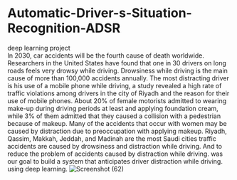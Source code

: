 # Automatic-Driver-s-Situation-Recognition-ADSR
deep learning project  
In 2030, car accidents will be the fourth cause of death worldwide. Researchers in the United States have found that one in 30 drivers on long roads feels very drowsy while driving. Drowsiness while driving is the main cause of more than 100,000 accidents annually. The most distracting driver is his use of a mobile phone while driving, a study revealed a high rate of traffic violations among drivers in the city of Riyadh and the reason for their use of mobile phones. About 20% of female motorists admitted to wearing make-up during driving periods at least and applying foundation cream, while 3% of them admitted that they caused a collision with a pedestrian because of makeup. Many of the accidents that occur with women may be caused by distraction due to preoccupation with applying makeup. Riyadh, Qassim, Makkah, Jeddah, and Madinah are the most Saudi cities traffic accidents are caused by drowsiness and distraction while driving. And to reduce the problem of accidents caused by distraction while driving. was our goal to build a system that anticipates driver distraction while driving. using deep learning.
![Screenshot (62)](https://user-images.githubusercontent.com/90681663/146364971-f3fd3910-b78e-4a79-9ac5-211bff1311bf.png)

